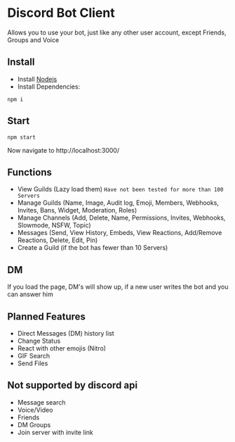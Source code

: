 # Discord Bot Client
Allows you to use your bot, just like any other user account, except Friends, Groups and Voice

## Install
- Install [Nodejs](https://nodejs.org/en/download/)
- Install Dependencies:
```
npm i
```

## Start
```
npm start
```
Now navigate to http://localhost:3000/

## Functions
- View Guilds (Lazy load them)  `Have not been tested for more than 100 Servers`
- Manage Guilds (Name, Image, Audit log, Emoji, Members, Webhooks, Invites, Bans, Widget, Moderation, Roles)
- Manage Channels (Add, Delete, Name, Permissions, Invites, Webhooks, Slowmode, NSFW, Topic)
- Messages (Send, View History, Embeds, View Reactions, Add/Remove Reactions, Delete, Edit, Pin)
- Create a Guild (if the bot has fewer than 10 Servers)

## DM
If you load the page, DM's will show up, if a new user writes the bot and you can answer him

## Planned Features
- Direct Messages (DM) history list
- Change Status
- React with other emojis (Nitro)
- GIF Search
- Send Files

## Not supported by discord api
- Message search
- Voice/Video
- Friends
- DM Groups
- Join server with invite link

